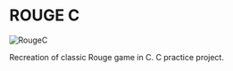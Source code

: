 # ROUGE C

![RougeC](http://nikolapacekvetnic.rs/wp-content/uploads/2022/04/Screenshot-2022-04-21-at-01.40.31.png)

Recreation of classic Rouge game in C. C practice project.
